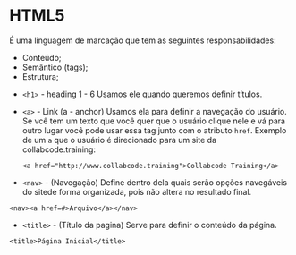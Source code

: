 # HTML5

É uma linguagem de marcação que tem as seguintes responsabilidades:

- Conteúdo;
- Semântico (tags);
- Estrutura;

* `<h1>` - heading 1 - 6
  Usamos ele quando queremos definir títulos.

* `<a>` - Link (a - anchor)
  Usamos ela para definir a navegação do usuário. Se vcê tem um texto que você quer que o usuário clique nele e vá para outro lugar você pode usar essa tag junto com o atributo `href`. Exemplo de um `a` que o usuário é direcionado para um site da collabcode.training:

  ```
  <a href="http://www.collabcode.training">Collabcode Training</a>
  ```

* `<nav>` - (Navegação) Define dentro dela quais serão opções navegáveis do sitede forma organizada, pois não altera no resultado final.

```
<nav><a href=#>Arquivo</a></nav>
```

- `<title>` - (Título da pagina) Serve para definir o conteúdo da página.

```
<title>Página Inicial</title>
```
